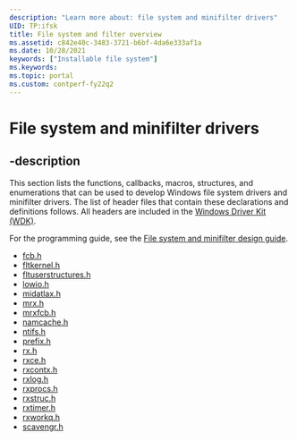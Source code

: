 ```yaml
---
description: "Learn more about: file system and minifilter drivers"
UID: TP:ifsk
title: File system and filter overview
ms.assetid: c842e40c-3483-3721-b6bf-4da6e333af1a
ms.date: 10/28/2021
keywords: ["Installable file system"]
ms.keywords: 
ms.topic: portal
ms.custom: contperf-fy22q2
---
```


# File system and minifilter drivers

## -description

This section lists the functions, callbacks, macros, structures, and enumerations that can be used to develop Windows file system drivers and minifilter drivers. The list of header files that contain these declarations and definitions follows. All headers are included in the [Windows Driver Kit (WDK)](/windows-hardware/drivers/download-the-wdk).

For the programming guide, see the [File system and minifilter design guide](/windows-hardware/drivers/ifs).

* [fcb.h](../fcb/index.md)
* [fltkernel.h](../fltkernel/index.md)
* [fltuserstructures.h](../fltuserstructures/index.md)
* [lowio.h](../lowio/index.md)
* [midatlax.h](../midatlax/index.md)
* [mrx.h](../mrx/index.md)
* [mrxfcb.h](../mrxfcb/index.md)
* [namcache.h](../namcache/index.md)
* [ntifs.h](../ntifs/index.md)
* [prefix.h](../prefix/index.md)
* [rx.h](../rx/index.md)
* [rxce.h](../rxce/index.md)
* [rxcontx.h](../rxcontx/index.md)
* [rxlog.h](../rxlog/index.md)
* [rxprocs.h](../rxprocs/index.md)
* [rxstruc.h](../rxstruc/index.md)
* [rxtimer.h](../rxtimer/index.md)
* [rxworkq.h](../rxworkq/index.md)
* [scavengr.h](../scavengr/index.md)
